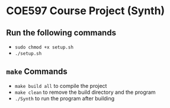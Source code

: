 # COE597 Course Project (Synth)
## Run the following commands
- `sudo chmod +x setup.sh`
- `./setup.sh`
## `make` Commands
- `make build all` to compile the project 
- `make clean` to remove the build directory and the program 
- `./Synth` to run the program after building 

